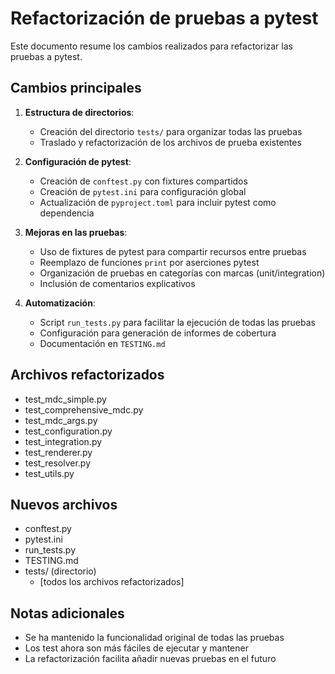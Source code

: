 # Refactorización de pruebas a pytest

Este documento resume los cambios realizados para refactorizar las pruebas a pytest.

## Cambios principales

1. **Estructura de directorios**:
   - Creación del directorio `tests/` para organizar todas las pruebas
   - Traslado y refactorización de los archivos de prueba existentes

2. **Configuración de pytest**:
   - Creación de `conftest.py` con fixtures compartidos
   - Creación de `pytest.ini` para configuración global
   - Actualización de `pyproject.toml` para incluir pytest como dependencia

3. **Mejoras en las pruebas**:
   - Uso de fixtures de pytest para compartir recursos entre pruebas
   - Reemplazo de funciones `print` por aserciones pytest
   - Organización de pruebas en categorías con marcas (unit/integration)
   - Inclusión de comentarios explicativos

4. **Automatización**:
   - Script `run_tests.py` para facilitar la ejecución de todas las pruebas
   - Configuración para generación de informes de cobertura
   - Documentación en `TESTING.md`

## Archivos refactorizados

- test_mdc_simple.py
- test_comprehensive_mdc.py
- test_mdc_args.py
- test_configuration.py
- test_integration.py
- test_renderer.py
- test_resolver.py
- test_utils.py

## Nuevos archivos

- conftest.py
- pytest.ini
- run_tests.py
- TESTING.md
- tests/ (directorio)
  - [todos los archivos refactorizados]

## Notas adicionales

- Se ha mantenido la funcionalidad original de todas las pruebas
- Los test ahora son más fáciles de ejecutar y mantener
- La refactorización facilita añadir nuevas pruebas en el futuro
